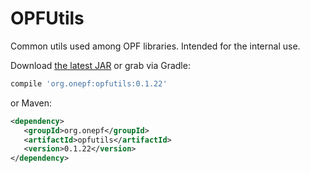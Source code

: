 OPFUtils
========

Common utils used among OPF libraries. Intended for the internal use.

Download [the latest JAR][opfutils-latest-jar] or grab via Gradle:
```groovy
compile 'org.onepf:opfutils:0.1.22'
```

or Maven:
```xml
<dependency>
   <groupId>org.onepf</groupId>
   <artifactId>opfutils</artifactId>
   <version>0.1.22</version>
</dependency>
```

[opfutils-latest-jar]: https://github.com/onepf/OPFUtils/releases/download/v0.1.22/opfutils-0.1.22.jar